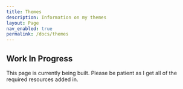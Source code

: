 ```yaml
---
title: Themes
description: Information on my themes
layout: Page
nav_enabled: true
permalink: /docs/themes
---
```



## Work In Progress

This page is currently being built. Please be patient as I get all of the required resources added in.

